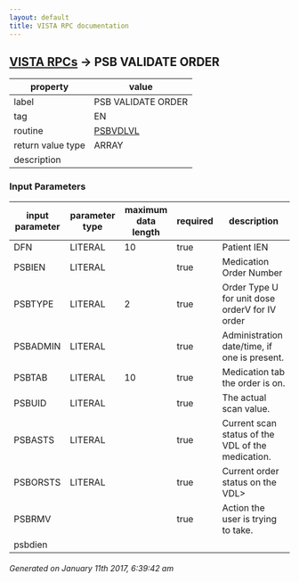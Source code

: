 ```yaml
---
layout: default
title: VISTA RPC documentation
---
```




## [VISTA RPCs](TableOfContent.md) &#8594; PSB VALIDATE ORDER 

 property | value 
--- | --- 
 label | PSB VALIDATE ORDER
 tag | EN
 routine | [PSBVDLVL](http://code.osehra.org/dox/Routine_PSBVDLVL_source.html)
 return value type | ARRAY
 description | 

### Input Parameters

| input parameter | parameter type | maximum data length | required | description | 
| --- | --- | --- | --- | --- | 
| DFN | LITERAL | 10 | true | Patient IEN | 
| PSBIEN | LITERAL |  | true | Medication Order Number | 
| PSBTYPE | LITERAL | 2 | true | Order Type U for unit dose orderV for IV order | 
| PSBADMIN | LITERAL |  | true | Administration date/time, if one is present. | 
| PSBTAB | LITERAL | 10 | true | Medication tab the order is on. | 
| PSBUID | LITERAL |  | true | The actual scan value. | 
| PSBASTS | LITERAL |  | true | Current scan status of the VDL of the medication. | 
| PSBORSTS | LITERAL |  | true | Current order status on the VDL> | 
| PSBRMV |  |  | true | Action the user is trying to take. | 
| psbdien |  |  |  |  | 




 ###### Generated on January 11th 2017, 6:39:42 am